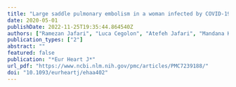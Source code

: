 ```yaml
---
title: "Large saddle pulmonary embolism in a woman infected by COVID-19 pneumonia"
date: 2020-05-01
publishDate: 2022-11-25T19:35:44.864540Z
authors: ["Ramezan Jafari", "Luca Cegolon", "Atefeh Jafari", "Mandana Kashaki", "Babak Otoukesh", "Bahareh Heshmat Ghahderijani", "Morteza Izadi", "Seyed Hassan Saadat", "Behzad Einollahi", "Mohammad Javanbakht"]
publication_types: ["2"]
abstract: ""
featured: false
publication: "*Eur Heart J*"
url_pdf: "https://www.ncbi.nlm.nih.gov/pmc/articles/PMC7239188/"
doi: "10.1093/eurheartj/ehaa402"
---
```


